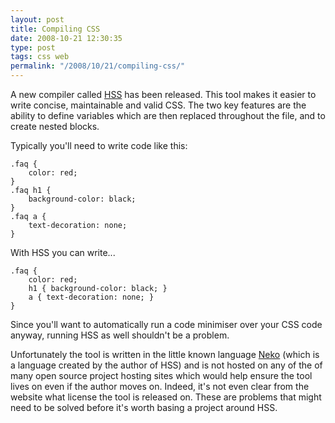 ```yaml
---
layout: post
title: Compiling CSS
date: 2008-10-21 12:30:35
type: post
tags: css web
permalink: "/2008/10/21/compiling-css/"
---
```

A new compiler called [HSS](http://ncannasse.fr/projects/hss) has been released. This tool makes it
easier to write concise, maintainable and valid CSS. The two key features are the ability to define variables
which are then replaced throughout the file, and to create nested blocks.

Typically you'll need to write code like this:

    .faq {
        color: red;
    }
    .faq h1 {
        background-color: black;
    }
    .faq a {
        text-decoration: none;
    }

With HSS you can write...

    .faq {
        color: red;
        h1 { background-color: black; }
        a { text-decoration: none; }
    }

Since you'll want to automatically run a code minimiser over your CSS code anyway, running HSS as well shouldn't be a problem.

Unfortunately the tool is written in the little known language [Neko](http://nekovm.org/) (which is a language
created by the author of HSS) and is not hosted on any of the of many open source project hosting sites which would help
ensure the tool lives on even if the author moves on. Indeed, it's not even clear from the website what license the tool
is released on. These are problems that might need to be solved before it's worth basing a project around HSS.

